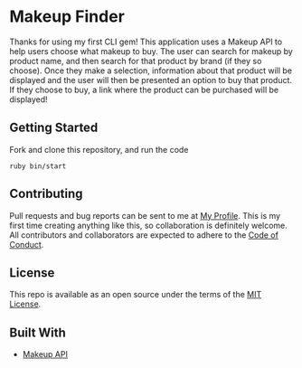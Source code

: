 # Makeup Finder

Thanks for using my first CLI gem! 
This application uses a Makeup API to help users choose what makeup to buy. The user can search for makeup by product name, and then search for that product by brand (if they so choose).
Once they make a selection, information about that product will be displayed and the user will then be presented an option to buy that product.
If they choose to buy, a link where the product can be purchased will be displayed!

## Getting Started
Fork and clone this repository, and run the code 
```
ruby bin/start
```
## Contributing
Pull requests and bug reports can be sent to me at [My Profile](https://github.com/Janaeq/CLI_Makeup). This is my first time creating anything like this, so collaboration is definitely welcome. All contributors and collaborators are expected to adhere to the [Code of Conduct](https://github.com/Janaeq/CLI_Makeup/blob/main/CODE_OF_CONDUCT.md).

## License
This repo is available as an open source under the terms of the [MIT License](https://github.com/Janaeq/CLI_Makeup/blob/main/license.txt).

## Built With
* [Makeup API](http://makeup-api.herokuapp.com/)

